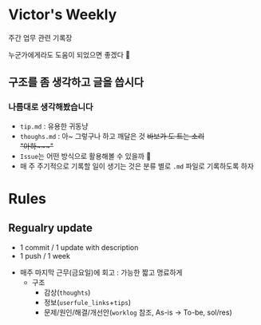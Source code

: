 # Victor's Weekly
주간 업무 관련 기록장

누군가에게라도 도움이 되었으면 좋겠다 🙏


## 구조를 좀 생각하고 글을 씁시다
### 나름대로 생각해봤습니다
- ```tip.md```  : 유용한 귀동냥
- ```thoughs.md``` : 아~ 그렇구나 하고 깨달은 것 ~~바보가 도 트는 소리 <br/>"아하\~\~\~"~~
- ```Issue```는 어떤 방식으로 활용해볼 수 있을까 🤔
- 매 주 주기적으로 기록할 일이 생기는 것은 분류 별로 ```.md``` 파일로 기록하도록 하자

# Rules
## Regualry update
 - 1 commit / 1 update with description
 - 1 push / 1 week
 + 매주 마지막 근무(금요일)에 회고 : 가능한 짧고 명료하게
   + 구조
      * 감상(`thoughts`)
      * 정보(`userfule_links`+`tips`) 
      * 문제/원인/해결/개선안(`worklog` 참조, As-is &rarr; To-be, sol/res)